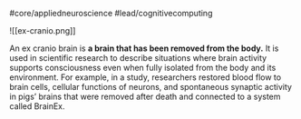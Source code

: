 #core/appliedneuroscience #lead/cognitivecomputing

![[ex-cranio.png]]

An ex cranio brain is **a brain that has been removed from the body.** It is used in scientific research to describe situations where brain activity supports consciousness even when fully isolated from the body and its environment. For example, in a study, researchers restored blood flow to brain cells, cellular functions of neurons, and spontaneous synaptic activity in pigs’ brains that were removed after death and connected to a system called BrainEx.
